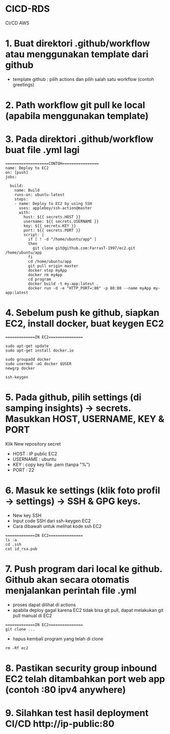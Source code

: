 # CICD-RDS

CI/CD AWS

# 1. Buat direktori .github/workflow atau menggunakan template dari github
   - template github : pilih actions dan pilih salah satu workflow (contoh greetings)
  
# 2. Path workflow git pull ke local (apabila menggunakan template)
# 3. Pada direktori .github/workflow buat file .yml lagi

```
===================CONTOH================
name: Deploy to EC2
on: [push]
jobs:

  build:
    name: Build
    runs-on: ubuntu-latest
    steps:
    - name: Deploy to EC2 by using SSH
      uses: appleboy/ssh-action@master
      with:
        host: ${{ secrets.HOST }}
        username: ${{ secrets.USERNAME }}
        key: ${{ secrets.KEY }}
        port: ${{ secrets.PORT }}
        script: |
          if [ ! -d "/home/ubuntu/app" ]
          then
            git clone git@github.com:FarrasT-1997/ec2.git /home/ubuntu/app
          fi
          cd /home/ubuntu/app
          git pull origin master
          docker stop myApp
          docker rm myApp
          cd program
          docker build -t my-app:latest .
          docker run -d -e "HTTP_PORT=:80" -p 80:80 --name myApp my-app:latest
```

# 4. Sebelum push ke github, siapkan EC2, install docker, buat keygen EC2
```
=============IN EC2===============

sudo apt-get update
sudo apt-get install docker.io

sudo groupadd docker
sudo usermod -aG docker $USER
newgrp docker

ssh-keygen
```
# 5. Pada github, pilih settings (di samping insights) -> secrets. Masukkan HOST, USERNAME, KEY & PORT
Klik New repository secret
  - HOST : IP public EC2
  - USERNAME : ubuntu
  - KEY : copy key file .pem (tanpa "%")
  - PORT : 22

# 6. Masuk ke settings (klik foto profil -> settings) -> SSH & GPG keys.
  - New key SSH
  - Input code SSH dari ssh-keygen EC2
  - Cara dibawah untuk melihat kode ssh EC2
  ```
  =============IN EC2===============
  ls -a
  cd .ssh
  cat id_rsa.pub
  ```
# 7. Push program dari local ke github. Github akan secara otomatis menjalankan perintah file .yml
- proses dapat dilihat di actions
- apabila deploy gagal karena EC2 tidak bisa git pull, dapat melakukan git pull manual di EC2
```
=============IN EC2===============
git clone ...
```
- hapus kembali program yang telah di clone 
```
rm -Rf ec2
```
# 8. Pastikan security group inbound EC2 telah ditambahkan port web app (contoh :80 ipv4 anywhere)
# 9. Silahkan test hasil deployment CI/CD http://ip-public:80

